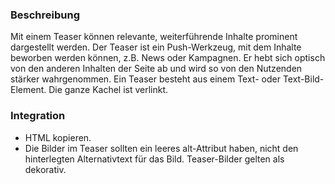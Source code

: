 ### Beschreibung
Mit einem Teaser können relevante, weiterführende Inhalte prominent dargestellt werden. Der Teaser ist ein Push-Werkzeug, mit dem Inhalte beworben werden können, z.B. News oder Kampagnen. Er hebt sich optisch von den anderen Inhalten der Seite ab und wird so von den Nutzenden stärker wahrgenommen. Ein Teaser besteht aus einem Text- oder Text-Bild-Element. Die ganze Kachel ist verlinkt.

### Integration

<ul>
<li>HTML kopieren.

<li>Die Bilder im Teaser sollten ein leeres alt-Attribut haben, nicht den hinterlegten Alternativtext für das Bild. Teaser-Bilder gelten als dekorativ.
</ul>